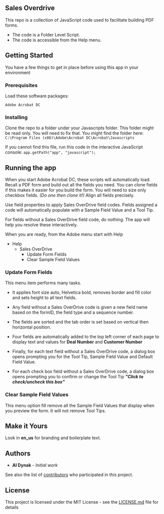 
## Sales Overdrive

This repo is a collection of JavaScript code used to facilitate building PDF forms.

* The code is a Folder Level Script.
* The code is accessible from the Help menu.

## Getting Started

You have a few things to get in place before using this app in your environment

### Prerequisites

Load these software packages:

```
Adobe Acrobat DC
```
### Installing
Clone the repo to a folder under your Javascripts folder.  This folder might be read only.  You will need to fix that.  You might find the folder here:
```C:\Program Files (x86)\Adobe\Acrobat DC\Acrobat\Javascripts```

If you cannot find this file, run this code in the interactive JavaScript console:
```app.getPath("app", "javascript");```

## Running the app
When you start Adobe Acrobat DC, these scripts will automatically load.  Recall a PDF form and build out all the fields you need. You can clone fields if this makes it easier for you build the form.  You will need to size only checkbox fields.  *(Do one then clone it!)*  Align all fields precisely. 

Use field properties to apply Sales OverDrive field codes.  Fields assigned a code will automatically populate with a Sample Field Value and a Tool Tip.

For fields without a Sales OverDrive field code, do nothing.  The app will help you resolve these interactively.

When you are ready, from the Adobe menu start with Help

+ Help
  - Sales OverDrive
     - Update Form Fields
     - Clear Sample Field Values

### Update Form Fields
This menu item performs many tasks.

 - It applies font size auto, Helvetica bold, removes border and fill color and sets height to all text fields.

 - Any field without a Sales OverDrive code is given a new field name based on the formID, the field type and a sequence number.

 - The fields are sorted and the tab order is set based on vertical then
   horizontal position.

 - Four fields are automatically added to the top left corner of each
   page to display text and values for **Deal Number** and **Customer
   Number**

 - Finally, for each text field without a Sales OverDrive code, a dialog
   box opens prompting you for the Tool Tip, Sample Field Value and
   Default Field Value.

 - For each check box field without a Sales OverDrive code, a dialog box
   opens prompting you to confirm or change the Tool Tip ***"Click to
   check/uncheck this box"***
   
### Clear Sample Field Values
This menu option fill remove all the Sample Field Values that display when you preview the form.  It will not remove Tool Tips.

## Make it Yours

Look in **en_us** for branding and boilerplate text.


## Authors

* **Al Dynak** - *Initial work* 

See also the list of [contributors](https://github.com/adynak/Sales-Overdrive/contributors) who participated in this project.

## License

This project is licensed under the MIT License - see the [LICENSE.md](https://github.com/adynak/Sales-Overdrive/blob/master/LICENSE.md) file for details
